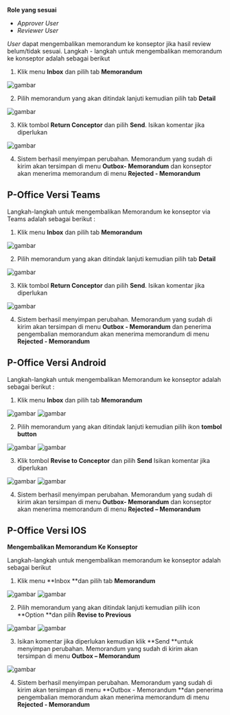 **Role yang sesuai**

- *Approver User*
- *Reviewer User*

*User* dapat mengembalikan memorandum ke konseptor jika hasil review belum/tidak sesuai. Langkah - langkah untuk mengembalikan memorandum ke konseptor adalah sebagai berikut

1. Klik menu **Inbox** dan pilih tab **Memorandum**

![gambar](Memorandum/MM_Web/MM-43.png)

2. Pilih memorandum yang akan ditindak lanjuti kemudian pilih tab **Detail**

![gambar](Memorandum/MM_Web/MM-44.png)

3. Klik tombol **Return Conceptor** dan pilih **Send**. Isikan komentar jika diperlukan

![gambar](Memorandum/MM_Web/MM-45.png)

4. Sistem berhasil menyimpan perubahan. Memorandum yang sudah di kirim akan tersimpan di menu **Outbox- Memorandum** dan konseptor akan menerima memorandum di menu **Rejected - Memorandum**


## **P-Office Versi Teams**

Langkah-langkah untuk mengembalikan Memorandum ke konseptor via Teams adalah sebagai berikut :

1. Klik menu **Inbox** dan pilih tab **Memorandum**

![gambar](Memorandum/MM_Teams/MM42.png)

2. Pilih memorandum yang akan ditindak lanjuti kemudian pilih tab **Detail**

![gambar](Memorandum/MM_Teams/MM43.png)

3. Klik tombol **Return Conceptor** dan pilih **Send**. Isikan komentar jika diperlukan

![gambar](Memorandum/MM_Teams/MM44.png)

4. Sistem berhasil menyimpan perubahan. Memorandum yang sudah di kirim akan tersimpan di menu **Outbox - Memorandum** dan penerima pengembalian memorandum akan menerima memorandum di menu **Rejected - Memorandum**



## **P-Office Versi Android**

Langkah-langkah untuk mengembalikan Memorandum ke konseptor adalah sebagai berikut :

1. Klik menu **Inbox** dan pilih tab **Memorandum**

![gambar](Memorandum/MM_Android/Konseptormemo/A01.jpg) ![gambar](Memorandum/MM_Android/Konseptormemo/A02.jpg)

2. Pilih memorandum yang akan ditindak lanjuti kemudian pilih ikon **tombol button**

![gambar](Memorandum/MM_Android/Konseptormemo/A03.jpg) ![gambar](Memorandum/MM_Android/Konseptormemo/A04.jpg)

3. Klik tombol **Revise to Conceptor** dan pilih **Send** Isikan komentar jika diperlukan

![gambar](Memorandum/MM_Android/Konseptormemo/A05.jpg) ![gambar](Memorandum/MM_Android/Konseptormemo/A06.jpg)

4. Sistem berhasil menyimpan perubahan. Memorandum yang sudah di kirim akan tersimpan di menu **Outbox- Memorandum** dan konseptor akan menerima memorandum di menu **Rejected – Memorandum**



## **P-Office Versi IOS**

**Mengembalikan Memorandum Ke Konseptor**

Langkah-langkah untuk mengembalikan memorandum ke konseptor adalah sebagai berikut

1.	Klik menu **Inbox **dan pilih tab **Memorandum**

![gambar](Memorandum/MM_IOS/MM-79.png)
![gambar](Memorandum/MM_IOS/MM-80.png)

2.	Pilih memorandum yang akan ditindak lanjuti kemudian pilih icon **Option **dan pilih **Revise to Previous**

![gambar](Memorandum/MM_IOS/MM-81.png)
![gambar](Memorandum/MM_IOS/MM-43.png)

3.	Isikan komentar jika diperlukan kemudian klik **Send **untuk menyimpan perubahan. Memorandum yang sudah di kirim akan tersimpan di menu **Outbox – Memorandum**

![gambar](Memorandum/MM_IOS/MM-44.png)

4.	Sistem berhasil menyimpan perubahan. Memorandum yang sudah di kirim akan tersimpan di menu **Outbox - Memorandum **dan penerima pengembalian memorandum akan menerima memorandum di menu **Rejected - Memorandum**
